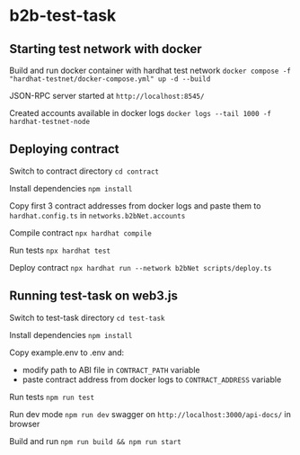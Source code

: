 # b2b-test-task

## Starting test network with docker
Build and run docker container with hardhat test network
```docker compose -f "hardhat-testnet/docker-compose.yml" up -d --build```

JSON-RPC server started at `http://localhost:8545/`

Created accounts available in docker logs
```docker logs --tail 1000 -f hardhat-testnet-node```

## Deploying contract
Switch to contract directory
```cd contract```

Install dependencies
```npm install```

Copy first 3 contract addresses from docker logs and paste them to `hardhat.config.ts` in `networks.b2bNet.accounts`

Compile contract
```npx hardhat compile```

Run tests
```npx hardhat test```

Deploy contract
```npx hardhat run --network b2bNet scripts/deploy.ts```

## Running test-task on web3.js
Switch to test-task directory
```cd test-task```

Install dependencies
```npm install```

Copy example.env to .env and:
- modify path to ABI file in `CONTRACT_PATH` variable
- paste contract address from docker logs to `CONTRACT_ADDRESS` variable

Run tests
```npm run test```

Run dev mode
```npm run dev``` swagger  on `http://localhost:3000/api-docs/` in browser

Build and run
```npm run build && npm run start```